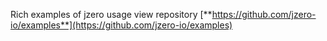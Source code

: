 Rich examples of jzero usage view repository [**https://github.com/jzero-io/examples**](https://github.com/jzero-io/examples)